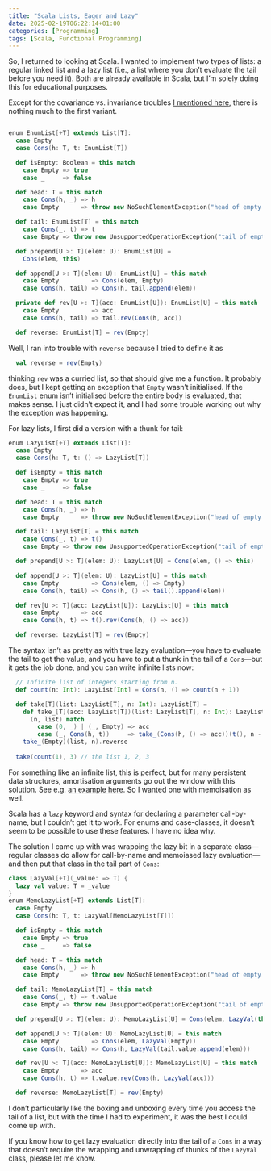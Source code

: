 ```yaml
---
title: "Scala Lists, Eager and Lazy"
date: 2025-02-19T06:22:14+01:00
categories: [Programming]
tags: [Scala, Functional Programming]
---
```


So, I returned to looking at Scala. I wanted to implement two types of lists: a regular linked list and a lazy list (i.e., a list where you don’t evaluate the tail before you need it). Both are already available in Scala, but I’m solely doing this for educational purposes.

Except for the covariance vs. invariance troubles [I mentioned here](https://mailund.dk/posts/giving-scala-a-go/), there is nothing much to the first variant.

```scala

enum EnumList[+T] extends List[T]:
  case Empty
  case Cons(h: T, t: EnumList[T])

  def isEmpty: Boolean = this match
    case Empty => true
    case _     => false

  def head: T = this match
    case Cons(h, _) => h
    case Empty      => throw new NoSuchElementException("head of empty list")

  def tail: EnumList[T] = this match
    case Cons(_, t) => t
    case Empty => throw new UnsupportedOperationException("tail of empty list")

  def prepend[U >: T](elem: U): EnumList[U] =
    Cons(elem, this)

  def append[U >: T](elem: U): EnumList[U] = this match
    case Empty         => Cons(elem, Empty)
    case Cons(h, tail) => Cons(h, tail.append(elem))

  private def rev[U >: T](acc: EnumList[U]): EnumList[U] = this match
    case Empty         => acc
    case Cons(h, tail) => tail.rev(Cons(h, acc))

  def reverse: EnumList[T] = rev(Empty)
```

Well, I ran into trouble with `reverse` because I tried to define it as

```scala
  val reverse = rev(Empty)
```

thinking `rev` was a curried list, so that should give me a function. It probably does, but I kept getting an exception that  `Empty` wasn’t initialised. If the `EnumList` enum isn’t initialised before the entire body is evaluated, that makes sense. I just didn’t expect it, and I had some trouble working out why the exception was happening.

For lazy lists, I first did a version with a thunk for tail:

```scala
enum LazyList[+T] extends List[T]:
  case Empty
  case Cons(h: T, t: () => LazyList[T])

  def isEmpty = this match
    case Empty => true
    case _     => false

  def head: T = this match
    case Cons(h, _) => h
    case Empty      => throw new NoSuchElementException("head of empty list")

  def tail: LazyList[T] = this match
    case Cons(_, t) => t()
    case Empty => throw new UnsupportedOperationException("tail of empty list")

  def prepend[U >: T](elem: U): LazyList[U] = Cons(elem, () => this)

  def append[U >: T](elem: U): LazyList[U] = this match
    case Empty         => Cons(elem, () => Empty)
    case Cons(h, tail) => Cons(h, () => tail().append(elem))

  def rev[U >: T](acc: LazyList[U]): LazyList[U] = this match
    case Empty      => acc
    case Cons(h, t) => t().rev(Cons(h, () => acc))

  def reverse: LazyList[T] = rev(Empty)
```

The syntax isn’t as pretty as with true lazy evaluation—you have to evaluate the tail to get the value, and you have to put a thunk in the tail of a `Cons`—but it gets the job done, and you can write infinite lists now:

```scala
  // Infinite list of integers starting from n.
  def count(n: Int): LazyList[Int] = Cons(n, () => count(n + 1))

  def take[T](list: LazyList[T], n: Int): LazyList[T] =
    def take_[T](acc: LazyList[T])(list: LazyList[T], n: Int): LazyList[T] =
      (n, list) match
        case (0, _) | (_, Empty) => acc
        case (_, Cons(h, t))     => take_(Cons(h, () => acc))(t(), n - 1)
    take_(Empty)(list, n).reverse
    
  take(count(1), 3) // the list 1, 2, 3
```

For something like an infinite list, this is perfect, but for many persistent data structures, amortisation arguments go out the window with this solution. See e.g. [an example here](https://mailund.dk/posts/lazy-queues/). So I wanted one with memoisation as well.

Scala has a `lazy` keyword and syntax for declaring a parameter call-by-name, but I couldn’t get it to work. For enums and case-classes, it doesn’t seem to be possible to use these features. I have no idea why.

The solution I came up with was wrapping the lazy bit in a separate class—regular classes do allow for call-by-name and memoiased lazy evaluation—and then put that class in the tail part of `Cons`:

```scala
class LazyVal[+T](_value: => T) {
  lazy val value: T = _value
}
enum MemoLazyList[+T] extends List[T]:
  case Empty
  case Cons(h: T, t: LazyVal[MemoLazyList[T]])

  def isEmpty = this match
    case Empty => true
    case _     => false

  def head: T = this match
    case Cons(h, _) => h
    case Empty      => throw new NoSuchElementException("head of empty list")

  def tail: MemoLazyList[T] = this match
    case Cons(_, t) => t.value
    case Empty => throw new UnsupportedOperationException("tail of empty list")

  def prepend[U >: T](elem: U): MemoLazyList[U] = Cons(elem, LazyVal(this))

  def append[U >: T](elem: U): MemoLazyList[U] = this match
    case Empty         => Cons(elem, LazyVal(Empty))
    case Cons(h, tail) => Cons(h, LazyVal(tail.value.append(elem)))

  def rev[U >: T](acc: MemoLazyList[U]): MemoLazyList[U] = this match
    case Empty      => acc
    case Cons(h, t) => t.value.rev(Cons(h, LazyVal(acc)))

  def reverse: MemoLazyList[T] = rev(Empty)
```

I don’t particularly like the boxing and unboxing every time you access the tail of a list, but with the time I had to experiment, it was the best I could come up with.

If you know how to get lazy evaluation directly into the tail of a `Cons` in a way that doesn’t require the wrapping and unwrapping of thunks of the `LazyVal` class, please let me know.


